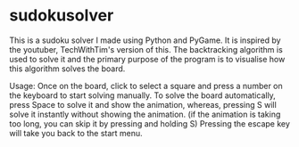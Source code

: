 # sudokusolver

This is a sudoku solver I made using Python and PyGame. It is inspired by the youtuber, TechWithTim's version of this.
The backtracking algorithm is used to solve it and the primary purpose of the program is to visualise how this algorithm solves the board.

Usage:
Once on the board, click to select a square and press a number on the keyboard to start solving manually.
To solve the board automatically, press Space to solve it and show the animation, whereas, pressing S will solve it instantly without showing the animation.
(if the animation is taking too long, you can skip it by pressing and holding S)
Pressing the escape key will take you back to the start menu.